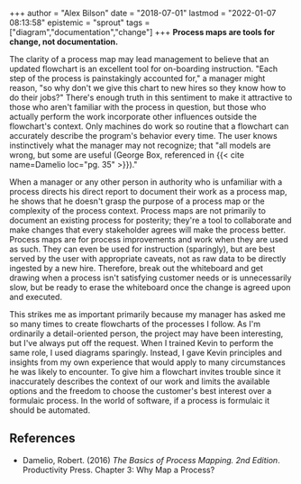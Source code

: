 +++
author = "Alex Bilson"
date = "2018-07-01"
lastmod = "2022-01-07 08:13:58"
epistemic = "sprout"
tags = ["diagram","documentation","change"]
+++
**Process maps are tools for change, not documentation.**

The clarity of a process map may lead management to believe that an updated flowchart is an excellent tool for on-boarding instruction. "Each step of the process is painstakingly accounted for," a manager might reason, "so why don't we give this chart to new hires so they know how to do their jobs?" There's enough truth in this sentiment to make it attractive to those who aren't familiar with the process in question, but those who actually perform the work incorporate other influences outside the flowchart's context. Only machines do work so routine that a flowchart can accurately describe the program's behavior every time. The user knows instinctively what the manager may not recognize; that "all models are wrong, but some are useful (George Box, referenced in {{< cite name=Damelio loc="pg. 35" >}})."

When a manager or any other person in authority who is unfamiliar with a process directs his direct report to document their work as a process map, he shows that he doesn't grasp the purpose of a process map or the complexity of the process context. Process maps are not primarily to document an existing process for posterity; they're a tool to collaborate and make changes that every stakeholder agrees will make the process better. Process maps are for process improvements and work when they are used as such. They can even be used for instruction (sparingly), but are best served by the user with appropriate caveats, not as raw data to be directly ingested by a new hire. Therefore, break out the whiteboard and get drawing when a process isn't satisfying customer needs or is unnecessarily slow, but be ready to erase the whiteboard once the change is agreed upon and executed.

This strikes me as important primarily because my manager has asked me so many times to create flowcharts of the processes I follow. As I'm ordinarily a detail-oriented person, the project may have been interesting, but I've always put off the request. When I trained Kevin to perform the same role, I used diagrams sparingly. Instead, I gave Kevin principles and insights from my own experience that would apply to many circumstances he was likely to encounter. To give him a flowchart invites trouble since it inaccurately describes the context of our work and limits the available options and the freedom to choose the customer's best interest over a formulaic process. In the world of software, if a process is formulaic it should be automated.

## References

- Damelio, Robert. (2016) _The Basics of Process Mapping. 2nd Edition_. Productivity Press. Chapter 3: Why Map a Process?
